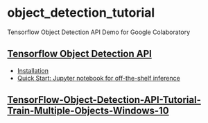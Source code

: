 # object_detection_tutorial
Tensorflow Object Detection API Demo for Google Colaboratory

## [Tensorflow Object Detection API](https://github.com/tensorflow/models/tree/master/research/object_detection)
* [Installation](https://github.com/tensorflow/models/blob/master/research/object_detection/g3doc/installation.md)
* [Quick Start: Jupyter notebook for off-the-shelf inference](https://github.com/tensorflow/models/blob/master/research/object_detection/object_detection_tutorial.ipynb)

## [TensorFlow-Object-Detection-API-Tutorial-Train-Multiple-Objects-Windows-10](https://github.com/EdjeElectronics/TensorFlow-Object-Detection-API-Tutorial-Train-Multiple-Objects-Windows-10)
